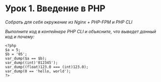 # Урок 1. Введение в PHP #

*Собрать для себя окружение из Nginx + PHP-FPM и PHP CLI*

*Выполните код в контейнере PHP CLI и объясните, что выведет данный код и почему:*
```
<?php
$a = 5;
$b = '05';
var_dump($a == $b);
var_dump((int)'012345');
var_dump((float)123.0 === (int)123.0);
var_dump(0 == 'hello, world');
?>
```

